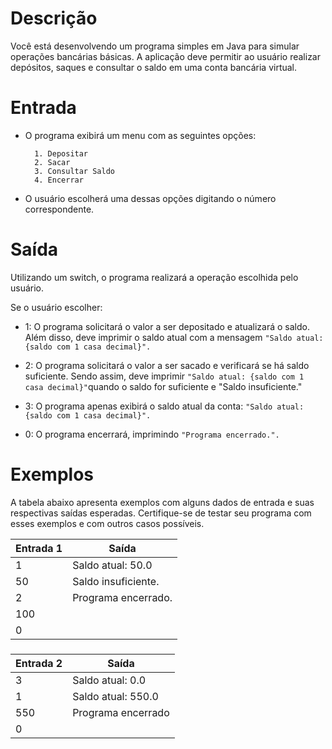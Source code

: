 # Descrição
Você está desenvolvendo um programa simples em Java para simular operações bancárias básicas. A aplicação deve permitir ao usuário realizar depósitos, saques e consultar o saldo em uma conta bancária virtual.

# Entrada
- O programa exibirá um menu com as seguintes opções:

        1. Depositar
        2. Sacar
        3. Consultar Saldo
        4. Encerrar

- O usuário escolherá uma dessas opções digitando o número correspondente.

# Saída
Utilizando um switch, o programa realizará a operação escolhida pelo usuário.

Se o usuário escolher:

- 1: O programa solicitará o valor a ser depositado e atualizará o saldo. Além disso, deve imprimir o saldo atual com a mensagem `"Saldo atual: {saldo com 1 casa decimal}".`

- 2: O programa solicitará o valor a ser sacado e verificará se há saldo suficiente. Sendo assim, deve imprimir `"Saldo atual: {saldo com 1 casa decimal}"`quando o saldo for suficiente e "Saldo insuficiente."

- 3: O programa apenas exibirá o saldo atual da conta: `"Saldo atual: {saldo com 1 casa decimal}".`

- 0: O programa encerrará, imprimindo `"Programa encerrado.".`

# Exemplos
A tabela abaixo apresenta exemplos com alguns dados de entrada e suas respectivas saídas esperadas. Certifique-se de testar seu programa com esses exemplos e com outros casos possíveis.


| Entrada 1 | Saída              |  
| --------- | ------------------ |
| 1        | Saldo atual: 50.0 |
| 50        | Saldo insuficiente.|
| 2         | Programa encerrado.|
| 100       |                    
| 0         |                    

###

| Entrada 2 | Saída              |  
| --------- | ------------------ |
| 3        | Saldo atual: 0.0 |
| 1        | Saldo atual: 550.0|
| 550      | Programa encerrado|             
| 0        |   
         

